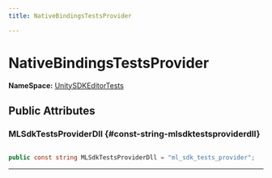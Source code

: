```yaml
---
title: NativeBindingsTestsProvider

---
```


# NativeBindingsTestsProvider



**NameSpace:** 
[UnitySDKEditorTests](/versioned_docs/version-22-May-2023/unity-api/api/UnitySDKEditorTests/UnitySDKEditorTests.md) 








## Public Attributes

### MLSdkTestsProviderDll {#const-string-mlsdktestsproviderdll}

```csharp

public const string MLSdkTestsProviderDll = "ml_sdk_tests_provider";

```






-----------


